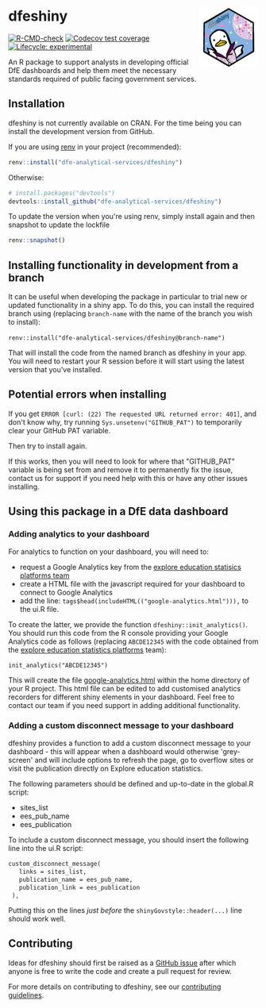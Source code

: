 # dfeshiny <a href="https://dfe-analytical-services.github.io/dfeshiny/"><img src="man/figures/logo.png" align="right" height="120" alt="dfeshiny website" /></a>

<!-- badges: start -->
[![R-CMD-check](https://github.com/dfe-analytical-services/dfeshiny/actions/workflows/R-CMD-check.yaml/badge.svg)](https://github.com/dfe-analytical-services/dfeshiny/actions/workflows/R-CMD-check.yaml)
[![Codecov test coverage](https://codecov.io/gh/dfe-analytical-services/dfeshiny/branch/main/graph/badge.svg)](https://app.codecov.io/gh/dfe-analytical-services/dfeshiny?branch=main)
[![Lifecycle: experimental](https://img.shields.io/badge/lifecycle-experimental-orange.svg)](https://lifecycle.r-lib.org/articles/stages.html#experimental)
<!-- badges: end -->

An R package to support analysts in developing official DfE dashboards and help 
them meet the necessary standards required of public facing government services.

## Installation

dfeshiny is not currently available on CRAN. For the time being you can
install the development version from GitHub.

If you are using
[renv](https://rstudio.github.io/renv/articles/renv.html) in your
project (recommended):

``` r
renv::install("dfe-analytical-services/dfeshiny")
```

Otherwise:

``` r
# install.packages("devtools")
devtools::install_github("dfe-analytical-services/dfeshiny")
```

To update the version when you're using renv, simply install again and then snapshot to update the lockfile

```r
renv::snapshot()
```

## Installing functionality in development from a branch

It can be useful when developing the package in particular to trial new or updated functionality in a shiny app. To do this, you can install the required branch using (replacing `branch-name` with the name of the branch you wish to install):

`renv::install("dfe-analytical-services/dfeshiny@branch-name")`

That will install the code from the named branch as dfeshiny in your app. You will need to restart your R session before it will start using the latest version that you've installed.

## Potential errors when installing

If you get `ERROR [curl: (22) The requested URL returned error: 401]`, and don't know why, try running `Sys.unsetenv("GITHUB_PAT")` to temporarily clear your GitHub PAT variable.

Then try to install again. 

If this works, then you will need to look for where that "GITHUB_PAT" variable is being set from and remove it to permanently fix the issue, contact us for support if you need help with this or have any other issues installing.

## Using this package in a DfE data dashboard

### Adding analytics to your dashboard

For analytics to function on your dashboard, you will need to:

- request a Google Analytics key from the [explore education statisics platforms team](mailto:explore.statistics@education.gov.uk)
- create a HTML file with the javascript required for your dashboard to connect to Google Analytics
- add the line: `tags$head(includeHTML(("google-analytics.html"))),` to the ui.R file.

To create the latter, we provide the function `dfeshiny::init_analytics()`. You should run this code from the R console providing your Google Analytics code as follows (replacing `ABCDE12345` with the code obtained from the [explore education statistics platforms](explore.statistics@education.gov.uk) team):

```
init_analytics("ABCDE12345")
```

This will create the file [google-analytics.html](google-analytics.html) within the home directory of your R project. This html file can be edited to add customised analytics recorders for different shiny elements in your dashboard. Feel free to contact our team if you need support in adding additional functionality.

### Adding a custom disconnect message to your dashboard

dfeshiny provides a function to add a custom disconnect message to your dashboard - this will appear when a dashboard would otherwise 'grey-screen' and will include options to refresh the page, go to overflow sites or visit the publication directly on Explore education statistics. 

The following parameters should be defined and up-to-date in the global.R script: 

- sites_list
- ees_pub_name
- ees_publication

To include a custom disconnect message, you should insert the following line into the ui.R script: 

```
custom_disconnect_message( 
   links = sites_list, 
   publication_name = ees_pub_name, 
   publication_link = ees_publication
 ),
```

Putting this on the lines *just before* the `shinyGovstyle::header(...)` line 
should work well.

## Contributing

Ideas for dfeshiny should first be raised as a [GitHub
issue](https://github.com/dfe-analytical-services/dfeshiny) after which
anyone is free to write the code and create a pull request for review.

For more details on contributing to dfeshiny, see our [contributing
guidelines](https://dfe-analytical-services.github.io/dfeshiny/CONTRIBUTING.html).
